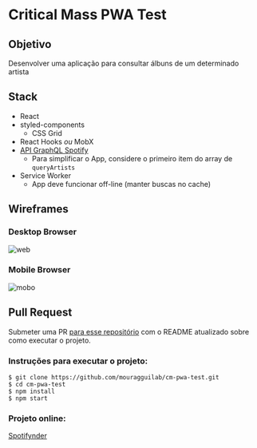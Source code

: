 # Critical Mass PWA Test

## Objetivo

Desenvolver uma aplicação para consultar álbuns de um determinado artista

## Stack

- React
- styled-components
  - CSS Grid
- React Hooks _ou_ MobX
- [API GraphQL Spotify](https://spotify-graphql-server.herokuapp.com/graphql?query=%7B%0A%20%20queryArtists(byName%3A%20%22Metallica%22)%20%7B%0A%20%20%20%20name%0A%20%20%20%20id%0A%20%20%20%20image%0A%20%20%20%20albums%20%7B%0A%20%20%20%20%20%20name%0A%20%20%20%20%20%20id%0A%20%20%20%20%20%20image%20%0A%20%20%20%20%7D%0A%20%20%7D%0A%7D%0A)
  - Para simplificar o App, considere o primeiro item do array de `queryArtists`
- Service Worker
  - App deve funcionar off-line (manter buscas no cache)

## Wireframes
### Desktop Browser
![web](./docs/browser01.png)

### Mobile Browser
![mobo](./docs/mobo01.png)

## Pull Request
Submeter uma PR [para esse repositório](https://github.com/criticalmassbr/cm-pwa-test) com o README atualizado sobre como executar o projeto.

### Instruções para executar o projeto:

```
$ git clone https://github.com/mouragguilab/cm-pwa-test.git
$ cd cm-pwa-test
$ npm install
$ npm start
```

### Projeto online:

[Spotifynder](https://frosty-mccarthy-f65137.netlify.com/)
